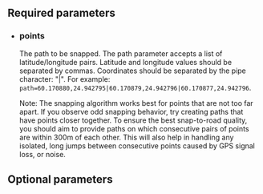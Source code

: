 <!--- This is a generated file, do not edit! -->
<!--- [START maps_http_parameters_nearestroads] -->
<h2 id="required-parameters">Required parameters</h2>

-   <h3 id="points">points</h3>

    The path to be snapped. The path parameter accepts a list of latitude/longitude pairs. Latitude and longitude values should be separated by commas. Coordinates should be separated by the pipe character: "|". For example: `path=60.170880,24.942795|60.170879,24.942796|60.170877,24.942796`.

    <div class="note">Note: The snapping algorithm works best for points that are not too far apart. If you observe odd snapping behavior, try creating paths that have points closer together. To ensure the best snap-to-road quality, you should aim to provide paths on which consecutive pairs of points are within 300m of each other. This will also help in handling any isolated, long jumps between consecutive points caused by GPS signal loss, or noise.</div>

<h2 id="optional-parameters">Optional parameters</h2>


<!--- [END maps_http_parameters_nearestroads] -->